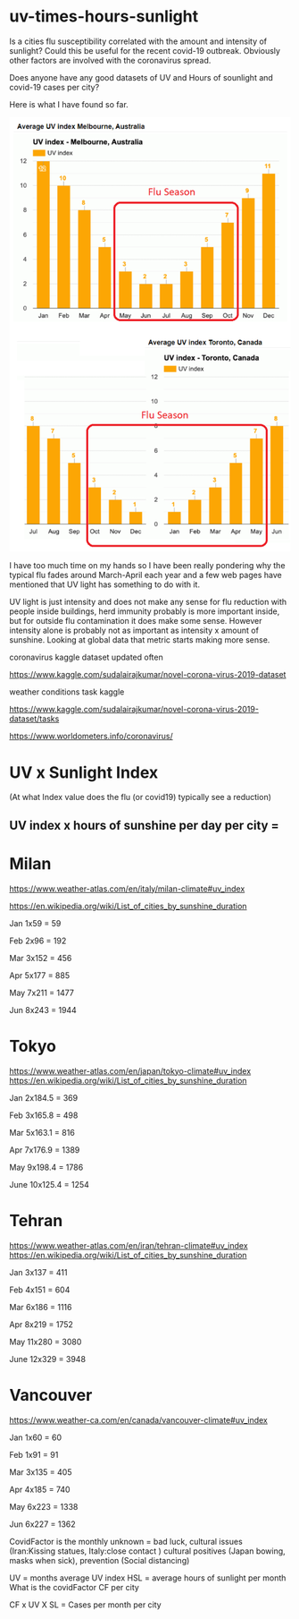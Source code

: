 # uv-times-hours-sunlight
Is a cities flu susceptibility correlated with the amount and intensity of sunlight? Could this be useful for the recent covid-19 outbreak. Obviously other factors are involved with the coronavirus spread.


Does anyone have any good datasets of UV and Hours of sounlight and covid-19 cases per city?

Here is what I have found so far.

![flu-season.png](flu-season.png)

I have too much time on my hands so I have been really pondering why the typical flu fades around March-April each year and a few web pages have mentioned that UV light has something to do with it. 

UV light is just intensity and does not make any sense for flu reduction with people inside buildings, herd immunity probably is more important inside, but for outside flu contamination it does make some sense. However intensity alone is probably not as important as intensity x amount of sunshine. Looking at global data that metric starts making more sense.


coronavirus kaggle dataset updated often

https://www.kaggle.com/sudalairajkumar/novel-corona-virus-2019-dataset



weather conditions task kaggle

https://www.kaggle.com/sudalairajkumar/novel-corona-virus-2019-dataset/tasks






https://www.worldometers.info/coronavirus/



# UV x Sunlight Index 

(At what Index value does the flu (or covid19) typically see a reduction)

## UV index x hours of sunshine per day per city = 




# Milan

https://www.weather-atlas.com/en/italy/milan-climate#uv_index

https://en.wikipedia.org/wiki/List_of_cities_by_sunshine_duration





Jan 1x59  =   59

Feb 2x96  =  192

Mar 3x152 =  456

Apr 5x177 =  885

May 7x211 = 1477

Jun 8x243 = 1944


# Tokyo

https://www.weather-atlas.com/en/japan/tokyo-climate#uv_index
https://en.wikipedia.org/wiki/List_of_cities_by_sunshine_duration



Jan 2x184.5   =  369

Feb 3x165.8   =  498

Mar 5x163.1   =  816

Apr 7x176.9   = 1389

May 9x198.4   = 1786

June 10x125.4 = 1254


# Tehran


https://www.weather-atlas.com/en/iran/tehran-climate#uv_index
https://en.wikipedia.org/wiki/List_of_cities_by_sunshine_duration



Jan 3x137   =  411

Feb 4x151   =  604

Mar 6x186   = 1116

Apr 8x219   = 1752

May 11x280  = 3080

June 12x329 = 3948





# Vancouver

https://www.weather-ca.com/en/canada/vancouver-climate#uv_index



Jan 1x60  = 60

Feb 1x91  = 91

Mar 3x135 = 405

Apr 4x185 = 740

May 6x223 = 1338

Jun 6x227 = 1362







CovidFactor is the monthly unknown = bad luck, cultural issues (Iran:Kissing statues, Italy:close contact ) cultural positives (Japan bowing, masks when sick), prevention (Social distancing)

UV = months average UV index
HSL = average hours of sunlight per month 
What is the covidFactor CF per city

CF x UV X SL = Cases per month per city

